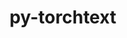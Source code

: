 ---
title: "py-torchtext"
layout: cache
categories: [package, develop]
meta: {"versions": ["0.18.0"], "compilers": ["apple-clang@=15.0.0", "gcc@=11.4.0"], "oss": ["ubuntu22.04", "ventura"], "platforms": ["darwin", "linux"], "targets": ["aarch64", "x86_64_v3"], "stacks": ["ml-darwin-aarch64-mps", "ml-linux-x86_64-cpu", "ml-linux-x86_64-cuda", "root"], "num_specs": 44, "num_specs_by_stack": {"root": 44, "ml-darwin-aarch64-mps": 6, "ml-linux-x86_64-cuda": 7, "ml-linux-x86_64-cpu": 7}}
spec_details: [{"hash": "ekdcfbvnldtnaj5imxgjj5p7jn2plma4", "compiler": "apple-clang@=15.0.0", "versions": ["0.18.0"], "os": "ventura", "platform": "darwin", "target": "aarch64", "variants": ["build_system=python_pip"], "stacks": ["root"], "size": "-", "tarball": "https://binaries.spack.io/develop/build_cache/darwin-ventura-aarch64/apple-clang-15.0.0/py-torchtext-0.18.0/darwin-ventura-aarch64-apple-clang-15.0.0-py-torchtext-0.18.0-ekdcfbvnldtnaj5imxgjj5p7jn2plma4.spack"}, {"hash": "ljpaiddcllwuypcfbmufwyjpu3g254fh", "compiler": "apple-clang@=15.0.0", "versions": ["0.18.0"], "os": "ventura", "platform": "darwin", "target": "aarch64", "variants": ["build_system=python_pip"], "stacks": ["root"], "size": "-", "tarball": "https://binaries.spack.io/develop/build_cache/darwin-ventura-aarch64/apple-clang-15.0.0/py-torchtext-0.18.0/darwin-ventura-aarch64-apple-clang-15.0.0-py-torchtext-0.18.0-ljpaiddcllwuypcfbmufwyjpu3g254fh.spack"}, {"hash": "5wp7fql5lbumkjv5ldcykoyecozquz64", "compiler": "apple-clang@=15.0.0", "versions": ["0.18.0"], "os": "ventura", "platform": "darwin", "target": "aarch64", "variants": ["build_system=python_pip"], "stacks": ["root"], "size": "-", "tarball": "https://binaries.spack.io/develop/build_cache/darwin-ventura-aarch64/apple-clang-15.0.0/py-torchtext-0.18.0/darwin-ventura-aarch64-apple-clang-15.0.0-py-torchtext-0.18.0-5wp7fql5lbumkjv5ldcykoyecozquz64.spack"}, {"hash": "hxhxk6cnwsorhwch554yici3ukvjzosu", "compiler": "apple-clang@=15.0.0", "versions": ["0.18.0"], "os": "ventura", "platform": "darwin", "target": "aarch64", "variants": ["build_system=python_pip"], "stacks": ["root", "ml-darwin-aarch64-mps"], "size": "-", "tarball": "https://binaries.spack.io/develop/build_cache/darwin-ventura-aarch64/apple-clang-15.0.0/py-torchtext-0.18.0/darwin-ventura-aarch64-apple-clang-15.0.0-py-torchtext-0.18.0-hxhxk6cnwsorhwch554yici3ukvjzosu.spack"}, {"hash": "r42plmcpx7dtbwkyip5kk6t4cngkafjz", "compiler": "apple-clang@=15.0.0", "versions": ["0.18.0"], "os": "ventura", "platform": "darwin", "target": "aarch64", "variants": ["build_system=python_pip"], "stacks": ["root", "ml-darwin-aarch64-mps"], "size": "-", "tarball": "https://binaries.spack.io/develop/build_cache/darwin-ventura-aarch64/apple-clang-15.0.0/py-torchtext-0.18.0/darwin-ventura-aarch64-apple-clang-15.0.0-py-torchtext-0.18.0-r42plmcpx7dtbwkyip5kk6t4cngkafjz.spack"}, {"hash": "ql3ouh3bexkf7xffak5k67v66z6ewj23", "compiler": "apple-clang@=15.0.0", "versions": ["0.18.0"], "os": "ventura", "platform": "darwin", "target": "aarch64", "variants": ["build_system=python_pip"], "stacks": ["root", "ml-darwin-aarch64-mps"], "size": "-", "tarball": "https://binaries.spack.io/develop/build_cache/darwin-ventura-aarch64/apple-clang-15.0.0/py-torchtext-0.18.0/darwin-ventura-aarch64-apple-clang-15.0.0-py-torchtext-0.18.0-ql3ouh3bexkf7xffak5k67v66z6ewj23.spack"}, {"hash": "ml6ipk2h4ojm3lx5ay3ckehejqpxu3u7", "compiler": "apple-clang@=15.0.0", "versions": ["0.18.0"], "os": "ventura", "platform": "darwin", "target": "aarch64", "variants": ["build_system=python_pip"], "stacks": ["root", "ml-darwin-aarch64-mps"], "size": "-", "tarball": "https://binaries.spack.io/develop/build_cache/darwin-ventura-aarch64/apple-clang-15.0.0/py-torchtext-0.18.0/darwin-ventura-aarch64-apple-clang-15.0.0-py-torchtext-0.18.0-ml6ipk2h4ojm3lx5ay3ckehejqpxu3u7.spack"}, {"hash": "p3n3zworf4vbtmq3mutiqay6vucj4253", "compiler": "apple-clang@=15.0.0", "versions": ["0.18.0"], "os": "ventura", "platform": "darwin", "target": "aarch64", "variants": ["build_system=python_pip"], "stacks": ["root", "ml-darwin-aarch64-mps"], "size": "-", "tarball": "https://binaries.spack.io/develop/build_cache/darwin-ventura-aarch64/apple-clang-15.0.0/py-torchtext-0.18.0/darwin-ventura-aarch64-apple-clang-15.0.0-py-torchtext-0.18.0-p3n3zworf4vbtmq3mutiqay6vucj4253.spack"}, {"hash": "dywwird2dmlnrmbhp4knfjer6tnxod3b", "compiler": "apple-clang@=15.0.0", "versions": ["0.18.0"], "os": "ventura", "platform": "darwin", "target": "aarch64", "variants": ["build_system=python_pip"], "stacks": ["root"], "size": "-", "tarball": "https://binaries.spack.io/develop/build_cache/darwin-ventura-aarch64/apple-clang-15.0.0/py-torchtext-0.18.0/darwin-ventura-aarch64-apple-clang-15.0.0-py-torchtext-0.18.0-dywwird2dmlnrmbhp4knfjer6tnxod3b.spack"}, {"hash": "7i2dwqcfvthmncnkthuknsdtjdqbyb76", "compiler": "apple-clang@=15.0.0", "versions": ["0.18.0"], "os": "ventura", "platform": "darwin", "target": "aarch64", "variants": ["build_system=python_pip"], "stacks": ["root", "ml-darwin-aarch64-mps"], "size": "-", "tarball": "https://binaries.spack.io/develop/build_cache/darwin-ventura-aarch64/apple-clang-15.0.0/py-torchtext-0.18.0/darwin-ventura-aarch64-apple-clang-15.0.0-py-torchtext-0.18.0-7i2dwqcfvthmncnkthuknsdtjdqbyb76.spack"}, {"hash": "vvueiwvvbjbarqzoc2ia3w44ryextmz5", "compiler": "apple-clang@=15.0.0", "versions": ["0.18.0"], "os": "ventura", "platform": "darwin", "target": "aarch64", "variants": ["build_system=python_pip"], "stacks": ["root"], "size": "-", "tarball": "https://binaries.spack.io/develop/build_cache/darwin-ventura-aarch64/apple-clang-15.0.0/py-torchtext-0.18.0/darwin-ventura-aarch64-apple-clang-15.0.0-py-torchtext-0.18.0-vvueiwvvbjbarqzoc2ia3w44ryextmz5.spack"}, {"hash": "ak2cdav4itrmhz53f3jytrtj3uzjrnd6", "compiler": "gcc@=11.4.0", "versions": ["0.18.0"], "os": "ubuntu22.04", "platform": "linux", "target": "x86_64_v3", "variants": ["build_system=python_pip"], "stacks": ["root", "ml-linux-x86_64-cuda"], "size": "-", "tarball": "https://binaries.spack.io/develop/build_cache/linux-ubuntu22.04-x86_64_v3/gcc-11.4.0/py-torchtext-0.18.0/linux-ubuntu22.04-x86_64_v3-gcc-11.4.0-py-torchtext-0.18.0-ak2cdav4itrmhz53f3jytrtj3uzjrnd6.spack"}, {"hash": "2mpvkx7djd7y7trqalrr2svakvfpd2d7", "compiler": "gcc@=11.4.0", "versions": ["0.18.0"], "os": "ubuntu22.04", "platform": "linux", "target": "x86_64_v3", "variants": ["build_system=python_pip"], "stacks": ["root"], "size": "-", "tarball": "https://binaries.spack.io/develop/build_cache/linux-ubuntu22.04-x86_64_v3/gcc-11.4.0/py-torchtext-0.18.0/linux-ubuntu22.04-x86_64_v3-gcc-11.4.0-py-torchtext-0.18.0-2mpvkx7djd7y7trqalrr2svakvfpd2d7.spack"}, {"hash": "3ilfzvhrlwrkuppcvqd3sbbg57fynd2c", "compiler": "gcc@=11.4.0", "versions": ["0.18.0"], "os": "ubuntu22.04", "platform": "linux", "target": "x86_64_v3", "variants": ["build_system=python_pip"], "stacks": ["root", "ml-linux-x86_64-cuda"], "size": "-", "tarball": "https://binaries.spack.io/develop/build_cache/linux-ubuntu22.04-x86_64_v3/gcc-11.4.0/py-torchtext-0.18.0/linux-ubuntu22.04-x86_64_v3-gcc-11.4.0-py-torchtext-0.18.0-3ilfzvhrlwrkuppcvqd3sbbg57fynd2c.spack"}, {"hash": "376jbwuvqdgjv7ric5m7ntkv5oclir7d", "compiler": "gcc@=11.4.0", "versions": ["0.18.0"], "os": "ubuntu22.04", "platform": "linux", "target": "x86_64_v3", "variants": ["build_system=python_pip"], "stacks": ["root"], "size": "-", "tarball": "https://binaries.spack.io/develop/build_cache/linux-ubuntu22.04-x86_64_v3/gcc-11.4.0/py-torchtext-0.18.0/linux-ubuntu22.04-x86_64_v3-gcc-11.4.0-py-torchtext-0.18.0-376jbwuvqdgjv7ric5m7ntkv5oclir7d.spack"}, {"hash": "albswj5d6rsbgo6nzsp7doumehdixfm4", "compiler": "gcc@=11.4.0", "versions": ["0.18.0"], "os": "ubuntu22.04", "platform": "linux", "target": "x86_64_v3", "variants": ["build_system=python_pip"], "stacks": ["root"], "size": "-", "tarball": "https://binaries.spack.io/develop/build_cache/linux-ubuntu22.04-x86_64_v3/gcc-11.4.0/py-torchtext-0.18.0/linux-ubuntu22.04-x86_64_v3-gcc-11.4.0-py-torchtext-0.18.0-albswj5d6rsbgo6nzsp7doumehdixfm4.spack"}, {"hash": "4uijt5vu47ydtnf5b377vubzuzzufy7m", "compiler": "gcc@=11.4.0", "versions": ["0.18.0"], "os": "ubuntu22.04", "platform": "linux", "target": "x86_64_v3", "variants": ["build_system=python_pip"], "stacks": ["root"], "size": "-", "tarball": "https://binaries.spack.io/develop/build_cache/linux-ubuntu22.04-x86_64_v3/gcc-11.4.0/py-torchtext-0.18.0/linux-ubuntu22.04-x86_64_v3-gcc-11.4.0-py-torchtext-0.18.0-4uijt5vu47ydtnf5b377vubzuzzufy7m.spack"}, {"hash": "bvjawowlnoy32kvj25rh67dnvgxr5ayy", "compiler": "gcc@=11.4.0", "versions": ["0.18.0"], "os": "ubuntu22.04", "platform": "linux", "target": "x86_64_v3", "variants": ["build_system=python_pip"], "stacks": ["root", "ml-linux-x86_64-cpu"], "size": "-", "tarball": "https://binaries.spack.io/develop/build_cache/linux-ubuntu22.04-x86_64_v3/gcc-11.4.0/py-torchtext-0.18.0/linux-ubuntu22.04-x86_64_v3-gcc-11.4.0-py-torchtext-0.18.0-bvjawowlnoy32kvj25rh67dnvgxr5ayy.spack"}, {"hash": "e3b4tkhz5zel234oqkar46ijlx42jync", "compiler": "gcc@=11.4.0", "versions": ["0.18.0"], "os": "ubuntu22.04", "platform": "linux", "target": "x86_64_v3", "variants": ["build_system=python_pip"], "stacks": ["root"], "size": "-", "tarball": "https://binaries.spack.io/develop/build_cache/linux-ubuntu22.04-x86_64_v3/gcc-11.4.0/py-torchtext-0.18.0/linux-ubuntu22.04-x86_64_v3-gcc-11.4.0-py-torchtext-0.18.0-e3b4tkhz5zel234oqkar46ijlx42jync.spack"}, {"hash": "blatqycs5j7nzn7v3exncirtvl6zn44b", "compiler": "gcc@=11.4.0", "versions": ["0.18.0"], "os": "ubuntu22.04", "platform": "linux", "target": "x86_64_v3", "variants": ["build_system=python_pip"], "stacks": ["root", "ml-linux-x86_64-cpu"], "size": "-", "tarball": "https://binaries.spack.io/develop/build_cache/linux-ubuntu22.04-x86_64_v3/gcc-11.4.0/py-torchtext-0.18.0/linux-ubuntu22.04-x86_64_v3-gcc-11.4.0-py-torchtext-0.18.0-blatqycs5j7nzn7v3exncirtvl6zn44b.spack"}, {"hash": "gn72x4ghijoex2iro26lgfqsjlhdyyy6", "compiler": "gcc@=11.4.0", "versions": ["0.18.0"], "os": "ubuntu22.04", "platform": "linux", "target": "x86_64_v3", "variants": ["build_system=python_pip"], "stacks": ["root"], "size": "-", "tarball": "https://binaries.spack.io/develop/build_cache/linux-ubuntu22.04-x86_64_v3/gcc-11.4.0/py-torchtext-0.18.0/linux-ubuntu22.04-x86_64_v3-gcc-11.4.0-py-torchtext-0.18.0-gn72x4ghijoex2iro26lgfqsjlhdyyy6.spack"}, {"hash": "5lmn4bdtouw4uwxbhf5svsvwvp7zhfwa", "compiler": "gcc@=11.4.0", "versions": ["0.18.0"], "os": "ubuntu22.04", "platform": "linux", "target": "x86_64_v3", "variants": ["build_system=python_pip"], "stacks": ["root", "ml-linux-x86_64-cuda"], "size": "-", "tarball": "https://binaries.spack.io/develop/build_cache/linux-ubuntu22.04-x86_64_v3/gcc-11.4.0/py-torchtext-0.18.0/linux-ubuntu22.04-x86_64_v3-gcc-11.4.0-py-torchtext-0.18.0-5lmn4bdtouw4uwxbhf5svsvwvp7zhfwa.spack"}, {"hash": "2uqlvpg6tox2lipjlaz56epcurb2fzxx", "compiler": "gcc@=11.4.0", "versions": ["0.18.0"], "os": "ubuntu22.04", "platform": "linux", "target": "x86_64_v3", "variants": ["build_system=python_pip"], "stacks": ["root", "ml-linux-x86_64-cpu"], "size": "-", "tarball": "https://binaries.spack.io/develop/build_cache/linux-ubuntu22.04-x86_64_v3/gcc-11.4.0/py-torchtext-0.18.0/linux-ubuntu22.04-x86_64_v3-gcc-11.4.0-py-torchtext-0.18.0-2uqlvpg6tox2lipjlaz56epcurb2fzxx.spack"}, {"hash": "ddr2b6uj35l3dmknujyvmupsscgg6lqg", "compiler": "gcc@=11.4.0", "versions": ["0.18.0"], "os": "ubuntu22.04", "platform": "linux", "target": "x86_64_v3", "variants": ["build_system=python_pip"], "stacks": ["root"], "size": "-", "tarball": "https://binaries.spack.io/develop/build_cache/linux-ubuntu22.04-x86_64_v3/gcc-11.4.0/py-torchtext-0.18.0/linux-ubuntu22.04-x86_64_v3-gcc-11.4.0-py-torchtext-0.18.0-ddr2b6uj35l3dmknujyvmupsscgg6lqg.spack"}, {"hash": "v3pon3h3mcmeea3fvcim4bsxq46bwpmv", "compiler": "gcc@=11.4.0", "versions": ["0.18.0"], "os": "ubuntu22.04", "platform": "linux", "target": "x86_64_v3", "variants": ["build_system=python_pip"], "stacks": ["root"], "size": "-", "tarball": "https://binaries.spack.io/develop/build_cache/linux-ubuntu22.04-x86_64_v3/gcc-11.4.0/py-torchtext-0.18.0/linux-ubuntu22.04-x86_64_v3-gcc-11.4.0-py-torchtext-0.18.0-v3pon3h3mcmeea3fvcim4bsxq46bwpmv.spack"}, {"hash": "gyrvi62zpizp3keujxdtg5p2oucnftfz", "compiler": "gcc@=11.4.0", "versions": ["0.18.0"], "os": "ubuntu22.04", "platform": "linux", "target": "x86_64_v3", "variants": ["build_system=python_pip"], "stacks": ["root"], "size": "-", "tarball": "https://binaries.spack.io/develop/build_cache/linux-ubuntu22.04-x86_64_v3/gcc-11.4.0/py-torchtext-0.18.0/linux-ubuntu22.04-x86_64_v3-gcc-11.4.0-py-torchtext-0.18.0-gyrvi62zpizp3keujxdtg5p2oucnftfz.spack"}, {"hash": "salx2wjar5nmjg45pqnq4momflyq7ira", "compiler": "gcc@=11.4.0", "versions": ["0.18.0"], "os": "ubuntu22.04", "platform": "linux", "target": "x86_64_v3", "variants": ["build_system=python_pip"], "stacks": ["root", "ml-linux-x86_64-cuda"], "size": "-", "tarball": "https://binaries.spack.io/develop/build_cache/linux-ubuntu22.04-x86_64_v3/gcc-11.4.0/py-torchtext-0.18.0/linux-ubuntu22.04-x86_64_v3-gcc-11.4.0-py-torchtext-0.18.0-salx2wjar5nmjg45pqnq4momflyq7ira.spack"}, {"hash": "lvrab33w7xwgrfkj2gftrf5ozh2m6noc", "compiler": "gcc@=11.4.0", "versions": ["0.18.0"], "os": "ubuntu22.04", "platform": "linux", "target": "x86_64_v3", "variants": ["build_system=python_pip"], "stacks": ["root"], "size": "-", "tarball": "https://binaries.spack.io/develop/build_cache/linux-ubuntu22.04-x86_64_v3/gcc-11.4.0/py-torchtext-0.18.0/linux-ubuntu22.04-x86_64_v3-gcc-11.4.0-py-torchtext-0.18.0-lvrab33w7xwgrfkj2gftrf5ozh2m6noc.spack"}, {"hash": "vc4ludzy3lmfpn37kbpliwt3nrqj3pzw", "compiler": "gcc@=11.4.0", "versions": ["0.18.0"], "os": "ubuntu22.04", "platform": "linux", "target": "x86_64_v3", "variants": ["build_system=python_pip"], "stacks": ["root"], "size": "-", "tarball": "https://binaries.spack.io/develop/build_cache/linux-ubuntu22.04-x86_64_v3/gcc-11.4.0/py-torchtext-0.18.0/linux-ubuntu22.04-x86_64_v3-gcc-11.4.0-py-torchtext-0.18.0-vc4ludzy3lmfpn37kbpliwt3nrqj3pzw.spack"}, {"hash": "jdlkqencwchm75i4xgjgos74p55kmlxq", "compiler": "gcc@=11.4.0", "versions": ["0.18.0"], "os": "ubuntu22.04", "platform": "linux", "target": "x86_64_v3", "variants": ["build_system=python_pip"], "stacks": ["root", "ml-linux-x86_64-cuda"], "size": "-", "tarball": "https://binaries.spack.io/develop/build_cache/linux-ubuntu22.04-x86_64_v3/gcc-11.4.0/py-torchtext-0.18.0/linux-ubuntu22.04-x86_64_v3-gcc-11.4.0-py-torchtext-0.18.0-jdlkqencwchm75i4xgjgos74p55kmlxq.spack"}, {"hash": "wnvksimkdwbiuetsj3e5zxbmwukttglg", "compiler": "gcc@=11.4.0", "versions": ["0.18.0"], "os": "ubuntu22.04", "platform": "linux", "target": "x86_64_v3", "variants": ["build_system=python_pip"], "stacks": ["root", "ml-linux-x86_64-cpu"], "size": "-", "tarball": "https://binaries.spack.io/develop/build_cache/linux-ubuntu22.04-x86_64_v3/gcc-11.4.0/py-torchtext-0.18.0/linux-ubuntu22.04-x86_64_v3-gcc-11.4.0-py-torchtext-0.18.0-wnvksimkdwbiuetsj3e5zxbmwukttglg.spack"}, {"hash": "fgrkq7ohsatt5l5stgy2txs3kmwt2edy", "compiler": "gcc@=11.4.0", "versions": ["0.18.0"], "os": "ubuntu22.04", "platform": "linux", "target": "x86_64_v3", "variants": ["build_system=python_pip"], "stacks": ["root", "ml-linux-x86_64-cpu"], "size": "-", "tarball": "https://binaries.spack.io/develop/build_cache/linux-ubuntu22.04-x86_64_v3/gcc-11.4.0/py-torchtext-0.18.0/linux-ubuntu22.04-x86_64_v3-gcc-11.4.0-py-torchtext-0.18.0-fgrkq7ohsatt5l5stgy2txs3kmwt2edy.spack"}, {"hash": "cxigxzmqgzqrofvdd33okbuowfy6rmbb", "compiler": "gcc@=11.4.0", "versions": ["0.18.0"], "os": "ubuntu22.04", "platform": "linux", "target": "x86_64_v3", "variants": ["build_system=python_pip"], "stacks": ["root"], "size": "-", "tarball": "https://binaries.spack.io/develop/build_cache/linux-ubuntu22.04-x86_64_v3/gcc-11.4.0/py-torchtext-0.18.0/linux-ubuntu22.04-x86_64_v3-gcc-11.4.0-py-torchtext-0.18.0-cxigxzmqgzqrofvdd33okbuowfy6rmbb.spack"}, {"hash": "zpg3jli3vte3bv42z36iaqxqhr7uwtjs", "compiler": "gcc@=11.4.0", "versions": ["0.18.0"], "os": "ubuntu22.04", "platform": "linux", "target": "x86_64_v3", "variants": ["build_system=python_pip"], "stacks": ["root"], "size": "-", "tarball": "https://binaries.spack.io/develop/build_cache/linux-ubuntu22.04-x86_64_v3/gcc-11.4.0/py-torchtext-0.18.0/linux-ubuntu22.04-x86_64_v3-gcc-11.4.0-py-torchtext-0.18.0-zpg3jli3vte3bv42z36iaqxqhr7uwtjs.spack"}, {"hash": "jlax3acz4o25aezxdhjm2ejdfnmdlo2e", "compiler": "gcc@=11.4.0", "versions": ["0.18.0"], "os": "ubuntu22.04", "platform": "linux", "target": "x86_64_v3", "variants": ["build_system=python_pip"], "stacks": ["root"], "size": "-", "tarball": "https://binaries.spack.io/develop/build_cache/linux-ubuntu22.04-x86_64_v3/gcc-11.4.0/py-torchtext-0.18.0/linux-ubuntu22.04-x86_64_v3-gcc-11.4.0-py-torchtext-0.18.0-jlax3acz4o25aezxdhjm2ejdfnmdlo2e.spack"}, {"hash": "mskfunprnp3db3kdfdq6knmsk7x5wly3", "compiler": "gcc@=11.4.0", "versions": ["0.18.0"], "os": "ubuntu22.04", "platform": "linux", "target": "x86_64_v3", "variants": ["build_system=python_pip"], "stacks": ["root", "ml-linux-x86_64-cuda"], "size": "-", "tarball": "https://binaries.spack.io/develop/build_cache/linux-ubuntu22.04-x86_64_v3/gcc-11.4.0/py-torchtext-0.18.0/linux-ubuntu22.04-x86_64_v3-gcc-11.4.0-py-torchtext-0.18.0-mskfunprnp3db3kdfdq6knmsk7x5wly3.spack"}, {"hash": "hkaa3sxjdgqs3ip3wsytotozzefa4y5g", "compiler": "gcc@=11.4.0", "versions": ["0.18.0"], "os": "ubuntu22.04", "platform": "linux", "target": "x86_64_v3", "variants": ["build_system=python_pip"], "stacks": ["root"], "size": "-", "tarball": "https://binaries.spack.io/develop/build_cache/linux-ubuntu22.04-x86_64_v3/gcc-11.4.0/py-torchtext-0.18.0/linux-ubuntu22.04-x86_64_v3-gcc-11.4.0-py-torchtext-0.18.0-hkaa3sxjdgqs3ip3wsytotozzefa4y5g.spack"}, {"hash": "pnjmuic7e4imadn5oijjrvso2qp3iwlg", "compiler": "gcc@=11.4.0", "versions": ["0.18.0"], "os": "ubuntu22.04", "platform": "linux", "target": "x86_64_v3", "variants": ["build_system=python_pip"], "stacks": ["root", "ml-linux-x86_64-cpu"], "size": "-", "tarball": "https://binaries.spack.io/develop/build_cache/linux-ubuntu22.04-x86_64_v3/gcc-11.4.0/py-torchtext-0.18.0/linux-ubuntu22.04-x86_64_v3-gcc-11.4.0-py-torchtext-0.18.0-pnjmuic7e4imadn5oijjrvso2qp3iwlg.spack"}, {"hash": "uayi4kom3ecqjdpn7bkiys4svqpv4pfb", "compiler": "gcc@=11.4.0", "versions": ["0.18.0"], "os": "ubuntu22.04", "platform": "linux", "target": "x86_64_v3", "variants": ["build_system=python_pip"], "stacks": ["root", "ml-linux-x86_64-cpu"], "size": "-", "tarball": "https://binaries.spack.io/develop/build_cache/linux-ubuntu22.04-x86_64_v3/gcc-11.4.0/py-torchtext-0.18.0/linux-ubuntu22.04-x86_64_v3-gcc-11.4.0-py-torchtext-0.18.0-uayi4kom3ecqjdpn7bkiys4svqpv4pfb.spack"}, {"hash": "ovopn6ponxuxn67k5vmi2pvcl7az36qw", "compiler": "gcc@=11.4.0", "versions": ["0.18.0"], "os": "ubuntu22.04", "platform": "linux", "target": "x86_64_v3", "variants": ["build_system=python_pip"], "stacks": ["root"], "size": "-", "tarball": "https://binaries.spack.io/develop/build_cache/linux-ubuntu22.04-x86_64_v3/gcc-11.4.0/py-torchtext-0.18.0/linux-ubuntu22.04-x86_64_v3-gcc-11.4.0-py-torchtext-0.18.0-ovopn6ponxuxn67k5vmi2pvcl7az36qw.spack"}, {"hash": "u5eopiucxzyz65pnqm3drc6jbfhi5xn3", "compiler": "gcc@=11.4.0", "versions": ["0.18.0"], "os": "ubuntu22.04", "platform": "linux", "target": "x86_64_v3", "variants": ["build_system=python_pip"], "stacks": ["root"], "size": "-", "tarball": "https://binaries.spack.io/develop/build_cache/linux-ubuntu22.04-x86_64_v3/gcc-11.4.0/py-torchtext-0.18.0/linux-ubuntu22.04-x86_64_v3-gcc-11.4.0-py-torchtext-0.18.0-u5eopiucxzyz65pnqm3drc6jbfhi5xn3.spack"}, {"hash": "wmm6x4ofsy3b545u7ie7cqxc4xmajg3n", "compiler": "gcc@=11.4.0", "versions": ["0.18.0"], "os": "ubuntu22.04", "platform": "linux", "target": "x86_64_v3", "variants": ["build_system=python_pip"], "stacks": ["root", "ml-linux-x86_64-cuda"], "size": "-", "tarball": "https://binaries.spack.io/develop/build_cache/linux-ubuntu22.04-x86_64_v3/gcc-11.4.0/py-torchtext-0.18.0/linux-ubuntu22.04-x86_64_v3-gcc-11.4.0-py-torchtext-0.18.0-wmm6x4ofsy3b545u7ie7cqxc4xmajg3n.spack"}, {"hash": "t7vjjpajmuwgysfuxje6vuxp7ojfwt5t", "compiler": "gcc@=11.4.0", "versions": ["0.18.0"], "os": "ubuntu22.04", "platform": "linux", "target": "x86_64_v3", "variants": ["build_system=python_pip"], "stacks": ["root"], "size": "-", "tarball": "https://binaries.spack.io/develop/build_cache/linux-ubuntu22.04-x86_64_v3/gcc-11.4.0/py-torchtext-0.18.0/linux-ubuntu22.04-x86_64_v3-gcc-11.4.0-py-torchtext-0.18.0-t7vjjpajmuwgysfuxje6vuxp7ojfwt5t.spack"}, {"hash": "mvycnfsl7vnqwo7abixwzzmd2y3akhsz", "compiler": "gcc@=11.4.0", "versions": ["0.18.0"], "os": "ubuntu22.04", "platform": "linux", "target": "x86_64_v3", "variants": ["build_system=python_pip"], "stacks": ["root"], "size": "-", "tarball": "https://binaries.spack.io/develop/build_cache/linux-ubuntu22.04-x86_64_v3/gcc-11.4.0/py-torchtext-0.18.0/linux-ubuntu22.04-x86_64_v3-gcc-11.4.0-py-torchtext-0.18.0-mvycnfsl7vnqwo7abixwzzmd2y3akhsz.spack"}]
---